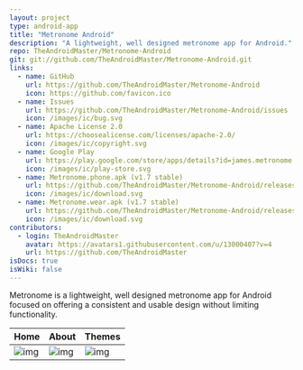 ```yaml
---
layout: project
type: android-app
title: "Metronome Android"
description: "A lightweight, well designed metronome app for Android."
repo: TheAndroidMaster/Metronome-Android
git: git://github.com/TheAndroidMaster/Metronome-Android.git
links:
  - name: GitHub
    url: https://github.com/TheAndroidMaster/Metronome-Android
    icon: https://github.com/favicon.ico
  - name: Issues
    url: https://github.com/TheAndroidMaster/Metronome-Android/issues
    icon: /images/ic/bug.svg
  - name: Apache License 2.0
    url: https://choosealicense.com/licenses/apache-2.0/
    icon: /images/ic/copyright.svg
  - name: Google Play
    url: https://play.google.com/store/apps/details?id=james.metronome
    icon: /images/ic/play-store.svg
  - name: Metronome.phone.apk (v1.7 stable)
    url: https://github.com/TheAndroidMaster/Metronome-Android/releases/download/v1.7/Metronome.phone.apk
    icon: /images/ic/download.svg
  - name: Metronome.wear.apk (v1.7 stable)
    url: https://github.com/TheAndroidMaster/Metronome-Android/releases/download/v1.7/Metronome.wear.apk
    icon: /images/ic/download.svg
contributors:
  - login: TheAndroidMaster
    avatar: https://avatars1.githubusercontent.com/u/13000407?v=4
    url: https://github.com/TheAndroidMaster
isDocs: true
isWiki: false
---
```


Metronome is a lightweight, well designed metronome app for Android focused on offering a consistent and usable design without limiting functionality.

|Home|About|Themes|
|--------|--------|--------|
|![img](https://theandroidmaster.github.io/apps/metronome/images/main.png)|![img](https://theandroidmaster.github.io/apps/metronome/images/about.png)|![img](https://theandroidmaster.github.io/apps/metronome/images/themes.png)|

